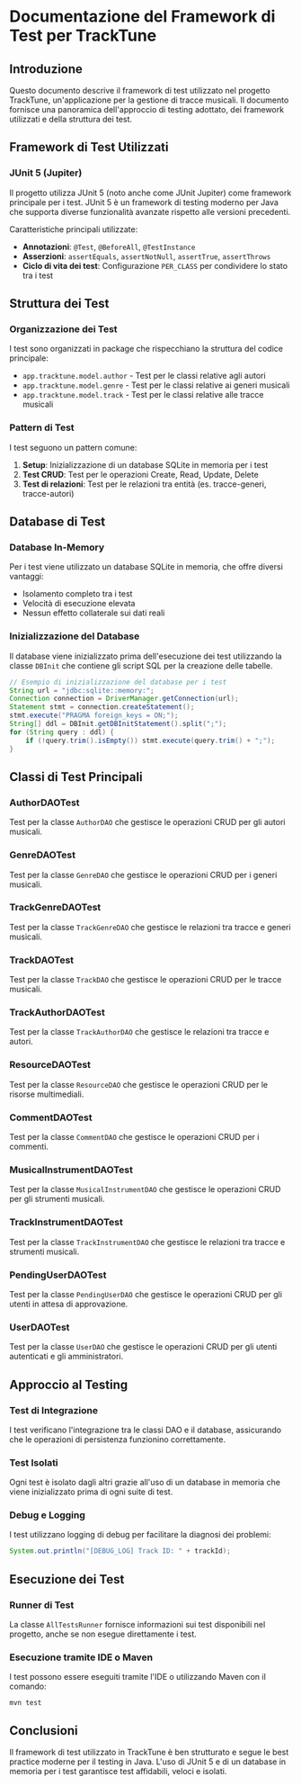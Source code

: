 # Documentazione del Framework di Test per TrackTune

## Introduzione
Questo documento descrive il framework di test utilizzato nel progetto TrackTune, un'applicazione per la gestione di tracce musicali. Il documento fornisce una panoramica dell'approccio di testing adottato, dei framework utilizzati e della struttura dei test.

## Framework di Test Utilizzati

### JUnit 5 (Jupiter)
Il progetto utilizza JUnit 5 (noto anche come JUnit Jupiter) come framework principale per i test. JUnit 5 è un framework di testing moderno per Java che supporta diverse funzionalità avanzate rispetto alle versioni precedenti.

Caratteristiche principali utilizzate:
- **Annotazioni**: `@Test`, `@BeforeAll`, `@TestInstance`
- **Asserzioni**: `assertEquals`, `assertNotNull`, `assertTrue`, `assertThrows`
- **Ciclo di vita dei test**: Configurazione `PER_CLASS` per condividere lo stato tra i test

## Struttura dei Test

### Organizzazione dei Test
I test sono organizzati in package che rispecchiano la struttura del codice principale:
- `app.tracktune.model.author` - Test per le classi relative agli autori
- `app.tracktune.model.genre` - Test per le classi relative ai generi musicali
- `app.tracktune.model.track` - Test per le classi relative alle tracce musicali

### Pattern di Test
I test seguono un pattern comune:
1. **Setup**: Inizializzazione di un database SQLite in memoria per i test
2. **Test CRUD**: Test per le operazioni Create, Read, Update, Delete
3. **Test di relazioni**: Test per le relazioni tra entità (es. tracce-generi, tracce-autori)

## Database di Test

### Database In-Memory
Per i test viene utilizzato un database SQLite in memoria, che offre diversi vantaggi:
- Isolamento completo tra i test
- Velocità di esecuzione elevata
- Nessun effetto collaterale sui dati reali

### Inizializzazione del Database
Il database viene inizializzato prima dell'esecuzione dei test utilizzando la classe `DBInit` che contiene gli script SQL per la creazione delle tabelle.

```java
// Esempio di inizializzazione del database per i test
String url = "jdbc:sqlite::memory:";
Connection connection = DriverManager.getConnection(url);
Statement stmt = connection.createStatement();
stmt.execute("PRAGMA foreign_keys = ON;");
String[] ddl = DBInit.getDBInitStatement().split(";");
for (String query : ddl) {
    if (!query.trim().isEmpty()) stmt.execute(query.trim() + ";");
}
```

## Classi di Test Principali

### AuthorDAOTest
Test per la classe `AuthorDAO` che gestisce le operazioni CRUD per gli autori musicali.

### GenreDAOTest
Test per la classe `GenreDAO` che gestisce le operazioni CRUD per i generi musicali.

### TrackGenreDAOTest
Test per la classe `TrackGenreDAO` che gestisce le relazioni tra tracce e generi musicali.

### TrackDAOTest
Test per la classe `TrackDAO` che gestisce le operazioni CRUD per le tracce musicali.

### TrackAuthorDAOTest
Test per la classe `TrackAuthorDAO` che gestisce le relazioni tra tracce e autori.

### ResourceDAOTest
Test per la classe `ResourceDAO` che gestisce le operazioni CRUD per le risorse multimediali.

### CommentDAOTest
Test per la classe `CommentDAO` che gestisce le operazioni CRUD per i commenti.

### MusicalInstrumentDAOTest
Test per la classe `MusicalInstrumentDAO` che gestisce le operazioni CRUD per gli strumenti musicali.

### TrackInstrumentDAOTest
Test per la classe `TrackInstrumentDAO` che gestisce le relazioni tra tracce e strumenti musicali.

### PendingUserDAOTest
Test per la classe `PendingUserDAO` che gestisce le operazioni CRUD per gli utenti in attesa di approvazione.

### UserDAOTest
Test per la classe `UserDAO` che gestisce le operazioni CRUD per gli utenti autenticati e gli amministratori.

## Approccio al Testing

### Test di Integrazione
I test verificano l'integrazione tra le classi DAO e il database, assicurando che le operazioni di persistenza funzionino correttamente.

### Test Isolati
Ogni test è isolato dagli altri grazie all'uso di un database in memoria che viene inizializzato prima di ogni suite di test.

### Debug e Logging
I test utilizzano logging di debug per facilitare la diagnosi dei problemi:
```java
System.out.println("[DEBUG_LOG] Track ID: " + trackId);
```

## Esecuzione dei Test

### Runner di Test
La classe `AllTestsRunner` fornisce informazioni sui test disponibili nel progetto, anche se non esegue direttamente i test.

### Esecuzione tramite IDE o Maven
I test possono essere eseguiti tramite l'IDE o utilizzando Maven con il comando:
```
mvn test
```

## Conclusioni
Il framework di test utilizzato in TrackTune è ben strutturato e segue le best practice moderne per il testing in Java. L'uso di JUnit 5 e di un database in memoria per i test garantisce test affidabili, veloci e isolati.
